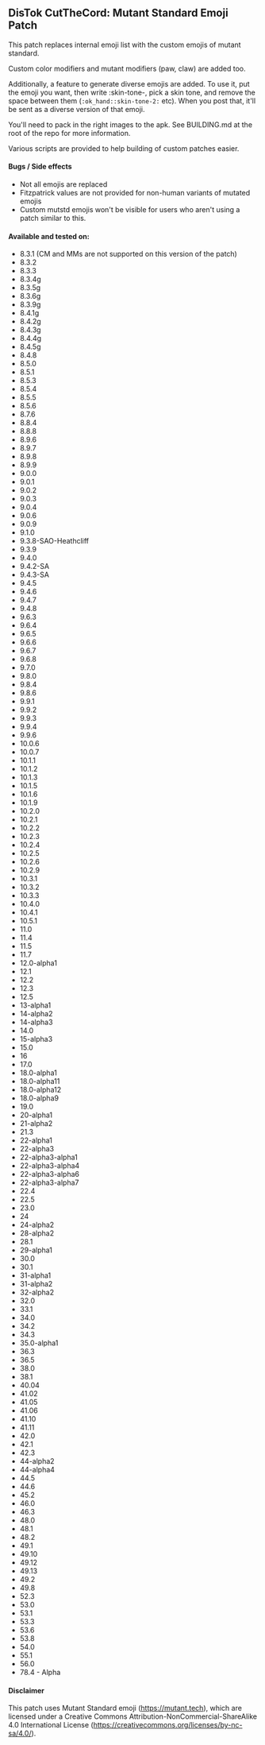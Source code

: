 ## DisTok CutTheCord: Mutant Standard Emoji Patch

This patch replaces internal emoji list with the custom emojis of mutant standard.

Custom color modifiers and mutant modifiers (paw, claw) are added too.

Additionally, a feature to generate diverse emojis are added. To use it, put the emoji you want, then write :skin-tone-, pick a skin tone, and remove the space between them (`:ok_hand::skin-tone-2:` etc). When you post that, it'll be sent as a diverse version of that emoji.

You'll need to pack in the right images to the apk. See BUILDING.md at the root of the repo for more information.

Various scripts are provided to help building of custom patches easier.

#### Bugs / Side effects
- Not all emojis are replaced
- Fitzpatrick values are not provided for non-human variants of mutated emojis
- Custom mutstd emojis won't be visible for users who aren't using a patch similar to this.

#### Available and tested on:
- 8.3.1 (CM and MMs are not supported on this version of the patch)
- 8.3.2
- 8.3.3
- 8.3.4g
- 8.3.5g
- 8.3.6g
- 8.3.9g
- 8.4.1g
- 8.4.2g
- 8.4.3g
- 8.4.4g
- 8.4.5g
- 8.4.8
- 8.5.0
- 8.5.1
- 8.5.3
- 8.5.4
- 8.5.5
- 8.5.6
- 8.7.6
- 8.8.4
- 8.8.8
- 8.9.6
- 8.9.7
- 8.9.8
- 8.9.9
- 9.0.0
- 9.0.1
- 9.0.2
- 9.0.3
- 9.0.4
- 9.0.6
- 9.0.9
- 9.1.0
- 9.3.8-SAO-Heathcliff
- 9.3.9
- 9.4.0
- 9.4.2-SA
- 9.4.3-SA
- 9.4.5
- 9.4.6
- 9.4.7
- 9.4.8
- 9.6.3
- 9.6.4
- 9.6.5
- 9.6.6
- 9.6.7
- 9.6.8
- 9.7.0
- 9.8.0
- 9.8.4
- 9.8.6
- 9.9.1
- 9.9.2
- 9.9.3
- 9.9.4
- 9.9.6
- 10.0.6
- 10.0.7
- 10.1.1
- 10.1.2
- 10.1.3
- 10.1.5
- 10.1.6
- 10.1.9
- 10.2.0
- 10.2.1
- 10.2.2
- 10.2.3
- 10.2.4
- 10.2.5
- 10.2.6
- 10.2.9
- 10.3.1
- 10.3.2
- 10.3.3
- 10.4.0
- 10.4.1
- 10.5.1
- 11.0
- 11.4
- 11.5
- 11.7
- 12.0-alpha1
- 12.1
- 12.2
- 12.3
- 12.5
- 13-alpha1
- 14-alpha2
- 14-alpha3
- 14.0
- 15-alpha3
- 15.0
- 16
- 17.0
- 18.0-alpha1
- 18.0-alpha11
- 18.0-alpha12
- 18.0-alpha9
- 19.0
- 20-alpha1
- 21-alpha2
- 21.3
- 22-alpha1
- 22-alpha3
- 22-alpha3-alpha1
- 22-alpha3-alpha4
- 22-alpha3-alpha6
- 22-alpha3-alpha7
- 22.4
- 22.5
- 23.0
- 24
- 24-alpha2
- 28-alpha2
- 28.1
- 29-alpha1
- 30.0
- 30.1
- 31-alpha1
- 31-alpha2
- 32-alpha2
- 32.0
- 33.1
- 34.0
- 34.2
- 34.3
- 35.0-alpha1
- 36.3
- 36.5
- 38.0
- 38.1
- 40.04
- 41.02
- 41.05
- 41.06
- 41.10
- 41.11
- 42.0
- 42.1
- 42.3
- 44-alpha2
- 44-alpha4
- 44.5
- 44.6
- 45.2
- 46.0
- 46.3
- 48.0
- 48.1
- 48.2
- 49.1
- 49.10
- 49.12
- 49.13
- 49.2
- 49.8
- 52.3
- 53.0
- 53.1
- 53.3
- 53.6
- 53.8
- 54.0
- 55.1
- 56.0
- 78.4 - Alpha

#### Disclaimer

This patch uses Mutant Standard emoji (https://mutant.tech), which are licensed under a Creative Commons Attribution-NonCommercial-ShareAlike 4.0 International License (https://creativecommons.org/licenses/by-nc-sa/4.0/).

